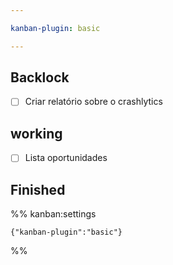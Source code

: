 ```yaml
---

kanban-plugin: basic

---
```


## Backlock

- [ ] Criar relatório sobre o crashlytics


## working

- [ ] Lista oportunidades


## Finished





%% kanban:settings
```
{"kanban-plugin":"basic"}
```
%%